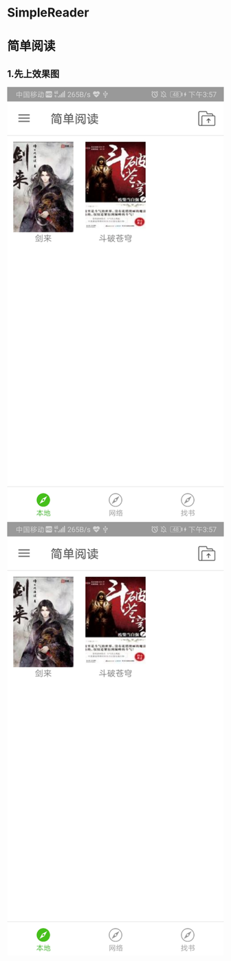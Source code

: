 # SimpleReader

简单阅读
=======

1.先上效果图
------------
![image](https://github.com/97999/SimpleReader/blob/master/images/%E6%95%88%E6%9E%9C%E5%9B%BE2.jpg)
![image](https://github.com/97999/SimpleReader/blob/master/images/%E6%95%88%E6%9E%9C%E5%9B%BE2.jpg)
